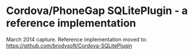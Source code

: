 # Cordova/PhoneGap SQLitePlugin - a reference implementation

March 2014 capture. Reference implementation moved to: https://github.com/brodysoft/Cordova-SQLitePlugin
